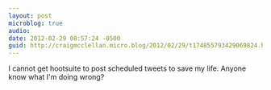 ```yaml
---
layout: post
microblog: true
audio: 
date: 2012-02-29 08:57:24 -0500
guid: http://craigmcclellan.micro.blog/2012/02/29/t174855793429069824.html
---
```

I cannot get hootsuite to post scheduled tweets to save my life. Anyone know what I'm doing wrong?
